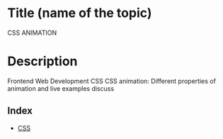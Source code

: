 <!--
1. Every major folder, for example, Frontend Web Development, Backend Web Development, Data Structures and Algorithm, etc, will have an index page.
2. Every index page should have a title, index with a link to all the language/topic folders, and a Learning path.
3. The learning path should act as a roadmap to the learners. The learners should not be clueless after coming to the repository.
  -->

# Title (name of the topic)
CSS ANIMATION

# Description
Frontend Web Development
CSS
CSS animation:
Different properties of animation and live examples discuss

## Index

<!-- this is just an example -->

- [CSS](./css)


